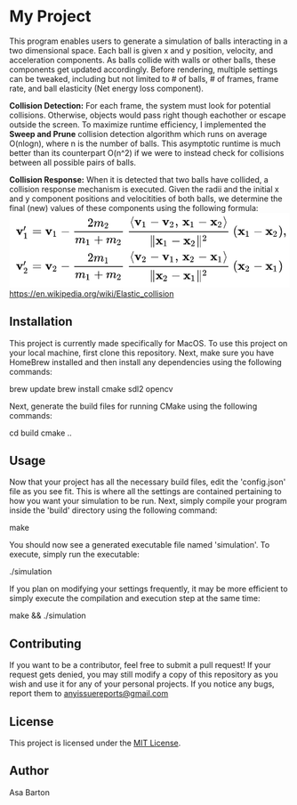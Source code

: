 # My Project

This program enables users to generate a simulation of balls interacting in a two dimensional space.
Each ball is given x and y position, velocity, and acceleration components. As balls collide with walls
or other balls, these components get updated accordingly. Before rendering, multiple settings can be 
tweaked, including but not limited to # of balls, # of frames, frame rate, and ball elasticity (Net 
energy loss component). 

**Collision Detection:**
For each frame, the system must look for potential collisions. Otherwise, objects would pass right 
though eachother or escape outside the screen. To maximize runtime efficiency, I implemented the 
**Sweep and Prune** collision detection algorithm which runs on average O(nlogn), where n is the number of
balls. This asymptotic runtime is much better than its counterpart O(n^2) if we were to instead check 
for collisions between all possible pairs of balls.

**Collision Response:**
When it is detected that two balls have collided, a collision response mechanism is executed. Given the 
radii and the initial x and y component positions and velocitities of both balls, we determine the final 
(new) values of these components using the following formula:
![Collision Response Formulas Image](build/Formulas.png)
https://en.wikipedia.org/wiki/Elastic_collision

## Installation

This project is currently made specifically for MacOS. To use this project on your local machine, 
first clone this repository. Next, make sure you have HomeBrew installed and then install any 
dependencies using the following commands:

brew update
brew install cmake sdl2 opencv

Next, generate the build files for running CMake using the following commands:

cd build
cmake ..

## Usage

Now that your project has all the necessary build files, edit the 'config.json' file as you see fit.
This is where all the settings are contained pertaining to how you want your simulation to be run.
Next, simply compile your program inside the 'build' directory using the following command:

make

You should now see a generated executable file named 'simulation'. To execute, simply run the executable:

./simulation

If you plan on modifying your settings frequently, it may be more efficient to simply execute the 
compilation and execution step at the same time:

make && ./simulation

## Contributing

If you want to be a contributor, feel free to submit a pull request! If your request gets denied, you may
still modify a copy of this repository as you wish and use it for any of your personal projects. If you
notice any bugs, report them to anyissuereports@gmail.com

## License

This project is licensed under the [MIT License](LICENSE.txt).

## Author

Asa Barton

